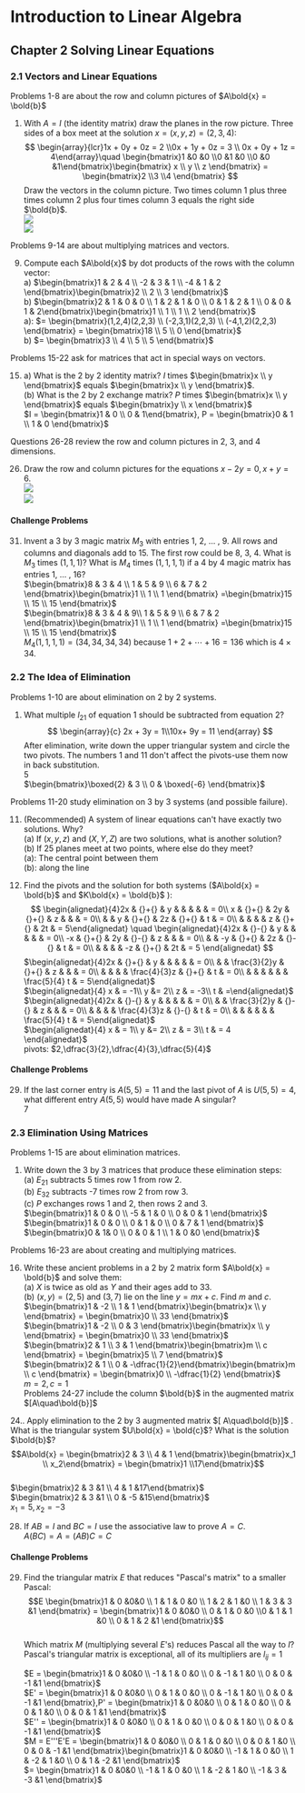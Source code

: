 # Introduction to Linear Algebra
## Chapter 2 Solving Linear Equations
### 2.1 Vectors and Linear Equations
Problems 1-8 are about the row and column pictures of $A\bold{x} = \bold{b}$  
1. With $A = I$ (the identity matrix) draw the planes in the row picture. Three sides of a box meet at the solution $x = (x,y,z) = (2,3,4)$: 
   $$
    \begin{array}{lcr}1x + 0y + 0z = 2 \\0x + 1y + 0z = 3 \\ 0x + 0y + 1z = 4\end{array}\quad
    \begin{bmatrix}1 &0 &0 \\0 &1 &0 \\0 &0 &1\end{bmatrix}\begin{bmatrix} x  \\ y  \\ z  \end{bmatrix} = 
    \begin{bmatrix}2  \\3  \\4  \end{bmatrix}
   $$
   Draw the vectors in the column picture. Two times column 1 plus three times column 2 plus four times column 3 equals the right side $\bold{b}$.  
   ![](images/../../images/linear%20algebra/2.1.png)   
   ![](im/../../images/linear%20algebra/2.2.png)  

Problems 9-14 are about multiplying matrices and vectors. 

9. Compute each $A\bold{x}$ by dot products of the rows with the column vector:   
   a) $\begin{bmatrix}1 & 2 & 4 \\ -2 & 3 & 1 \\ -4 & 1 & 2 \end{bmatrix}\begin{bmatrix}2 \\ 2 \\ 3 \end{bmatrix}$  
   b) $\begin{bmatrix}2 & 1 & 0 & 0 \\ 1 & 2 & 1 & 0 \\ 0 & 1 & 2 & 1 \\ 0 & 0 & 1 & 2\end{bmatrix}\begin{bmatrix}1 \\ 1 \\ 1 \\ 2 \end{bmatrix}$   
   a): $= \begin{bmatrix}(1,2,4)(2,2,3) \\ (-2,3,1)(2,2,3) \\ (-4,1,2)(2,2,3) \end{bmatrix} = \begin{bmatrix}18 \\ 5 \\ 0 \end{bmatrix}$  
   b) $= \begin{bmatrix}3 \\ 4 \\ 5 \\ 5 \end{bmatrix}$

Problems 15-22 ask for matrices that act in special ways on vectors.

15.  a) What is the 2 by 2 identity matrix? $I$ times $\begin{bmatrix}x \\ y \end{bmatrix}$ equals $\begin{bmatrix}x \\ y \end{bmatrix}$.  
   (b) What is the 2 by 2 exchange matrix? $P$ times $\begin{bmatrix}x \\ y \end{bmatrix}$ equals $\begin{bmatrix}y \\ x \end{bmatrix}$   
   $I = \begin{bmatrix}1 & 0  \\ 0 & 1\end{bmatrix}, P = \begin{bmatrix}0 & 1  \\ 1 & 0 \end{bmatrix}$  

Questions 26-28 review the row and column pictures in 2, 3, and 4 dimensions. 

26. Draw the row and column pictures for the equations $x - 2y = 0, x + y = 6$.   
    ![](../images/linear%20algebra/2.3.png)  
    ![](../images/linear%20algebra/2.4.png)
#### Challenge Problems
31. Invent a 3 by 3 magic matrix $M_3$ with entries 1, 2, ... , 9. All rows and columns and diagonals add to 15. The first row could be 8, 3, 4. What is $M_3$ times $(1, 1, 1)$? What is $M_4$ times $(1, 1, 1, 1)$ if a 4 by 4 magic matrix has entries 1, ... , 16?   
    $\begin{bmatrix}8 & 3 & 4 \\ 1 & 5 & 9 \\ 6 & 7 & 2 \end{bmatrix}\begin{bmatrix}1  \\ 1  \\ 1 \end{bmatrix} =\begin{bmatrix}15 \\ 15 \\ 15 \end{bmatrix}$  
    $\begin{bmatrix}8 & 3 & 4 & 9\\ 1 & 5 & 9 \\ 6 & 7 & 2 \end{bmatrix}\begin{bmatrix}1  \\ 1  \\ 1 \end{bmatrix} =\begin{bmatrix}15 \\ 15 \\ 15 \end{bmatrix}$  
    $M_4(1, 1, 1, 1) = (34, 34, 34, 34)$ because $1 + 2 + \cdots + 16 = 136$ which is $4\times 34$.
### 2.2 The Idea of Elimination
Problems 1-10 are about elimination on 2 by 2 systems. 
1. What multiple $l_{21}$ of equation 1 should be subtracted from equation 2?  
   $$
   \begin{array}{c} 2x + 3y = 1\\10x+ 9y = 11 \end{array}
   $$
   After elimination, write down the upper triangular system and circle the two pivots. The numbers 1 and 11 don't affect the pivots-use them now in back substitution.   
   5  
   $\begin{bmatrix}\boxed{2} & 3  \\ 0 & \boxed{-6}  \end{bmatrix}$ 

Problems 11-20 study elimination on 3 by 3 systems (and possible failure).   

11. (Recommended) A system of linear equations can't have exactly two solutions. Why?   
    (a) If $(x, y, z)$ and $(X, Y, Z)$ are two solutions, what is another solution?  
    (b) If 25 planes meet at two points, where else do they meet?  
    (a): The central point between them  
    (b): along the line

12. Find the pivots and the solution for both systems ($A\bold{x} = \bold{b}$ and $K\bold{x} = \bold{b}$ ):  
    $$
    \begin{alignedat}{4}2x & {}+{} & y  &       &    &       &    & = 0\\ x  & {}+{} & 2y & {}+{} & z  &       &    & = 0\\    &       & y  & {}+{} & 2z & {}+{} & t  & = 0\\ &       &    &       & z  & {}+{} & 2t & = 5\end{alignedat}   \quad
    \begin{alignedat}{4}2x & {}-{} &  y &       &    &       &    & = 0\\ -x & {}+{} & 2y & {}-{} & z  &       &    & = 0\\     &       & -y & {}+{} & 2z & {}-{} & t  & = 0\\   &       &    &       & -z & {}+{} & 2t & = 5
    \end{alignedat} 
    $$
    $\begin{alignedat}{4}2x & {}+{} & y  &       &    &       &    & = 0\\  &       & \frac{3}{2}y & {}+{} & z  &       &    & = 0\\    &       &    &  & \frac{4}{3}z & {}+{} & t  & = 0\\ &       &    &       &   &  & \frac{5}{4} t & = 5\end{alignedat}$     
    $\begin{alignedat}{4} x & = -1\\ y &= 2\\    z  & = -3\\ t & =\end{alignedat}$    
    $\begin{alignedat}{4}2x & {}-{} & y  &       &    &       &    & = 0\\   &       & \frac{3}{2}y & {}-{} & z  &       &    & = 0\\    &       &    &  & \frac{4}{3}z & {}-{} & t  & = 0\\  &       &    &       &   &  & \frac{5}{4} t & = 5\end{alignedat}$   
    $\begin{alignedat}{4}  x & = 1\\   y &= 2\\     z  & = 3\\  t & = 4 \end{alignedat}$  
    pivots: $2,\dfrac{3}{2},\dfrac{4}{3},\dfrac{5}{4}$  
#### Challenge Problems 
29. If the last corner entry is $A ( 5, 5) = 11$ and the last pivot of $A$ is $U ( 5, 5) = 4$, what different entry $A(5, 5)$ would have made A singular?   
    $7$  
### 2.3 Elimination Using Matrices
Problems 1-15 are about elimination matrices.
1. Write down the 3 by 3 matrices that produce these elimination steps:   
(a) $E_{21}$ subtracts 5 times row 1 from row 2.  
(b) $E_{32}$ subtracts -7 times row 2 from row 3.  
(c) $P$ exchanges rows 1 and 2, then rows 2 and 3.  
$\begin{bmatrix}1 & 0 & 0 \\ -5 & 1 & 0 \\ 0 & 0 & 1 \end{bmatrix}$  $\begin{bmatrix}1 & 0 & 0 \\ 0 & 1 & 0 \\ 0 & 7 & 1 \end{bmatrix}$  $\begin{bmatrix}0 & 1& 0 \\ 0 & 0 & 1 \\ 1 & 0 &0 \end{bmatrix}$  

Problems 16-23 are about creating and multiplying matrices.

16.  Write these ancient problems in a 2 by 2 matrix form $A\bold{x} = \bold{b}$ and solve them:   
(a) $X$ is twice as old as $Y$ and their ages add to 33.  
(b) $(x, y) = (2, 5)$ and $(3, 7)$ lie on the line $y = mx + c$. Find $m$ and $c$.    
$\begin{bmatrix}1 & -2  \\ 1 & 1 \end{bmatrix}\begin{bmatrix}x \\ y \end{bmatrix} = \begin{bmatrix}0 \\ 33 \end{bmatrix}$  
$\begin{bmatrix}1 & -2  \\ 0 & 3 \end{bmatrix}\begin{bmatrix}x \\ y \end{bmatrix} = \begin{bmatrix}0 \\ 33 \end{bmatrix}$  
$\begin{bmatrix}2 & 1  \\ 3 & 1 \end{bmatrix}\begin{bmatrix}m \\ c \end{bmatrix} = \begin{bmatrix}5 \\ 7 \end{bmatrix}$  
$\begin{bmatrix}2 & 1 \\ 0 & -\dfrac{1}{2}\end{bmatrix}\begin{bmatrix}m \\ c \end{bmatrix} = \begin{bmatrix}0 \\ -\dfrac{1}{2} \end{bmatrix}$  
$m=2,c=1$  
Problems 24-27 include the column $\bold{b}$ in the augmented matrix $[A\quad\bold{b}]$  

24.. Apply elimination to the 2 by 3 augmented matrix $[ A\quad\bold{b}]$  . What is the triangular system $U\bold{x} = \bold{c}$? What is the solution $\bold{b}$?   
$$A\bold{x} = \begin{bmatrix}2 & 3  \\ 4 & 1 \end{bmatrix}\begin{bmatrix}x_1 \\ x_2\end{bmatrix} = \begin{bmatrix}1 \\17\end{bmatrix}$$    
$\begin{bmatrix}2 & 3 &1 \\ 4 & 1 &17\end{bmatrix}$   
$\begin{bmatrix}2 & 3 &1 \\ 0 & -5 &15\end{bmatrix}$  
$x_1 = 5, x_2 = -3$  

28. If $AB = I$ and $BC = I$ use the associative law to prove $A = C$.  
    $A(BC) =A = (AB)C = C$  
#### Challenge Problems 
29.  Find the triangular matrix $E$ that reduces "Pascal's matrix" to a smaller Pascal:   
     $$E \begin{bmatrix}1 & 0 &0&0 \\ 1 & 1 & 0 &0 \\ 1 & 2 & 1 &0 \\ 1 & 3 & 3 &1 \end{bmatrix} = \begin{bmatrix}1 & 0 &0&0 \\ 0 & 1 & 0 &0 \\0 & 1 & 1 &0 \\ 0 & 1 & 2 &1 \end{bmatrix}$$  
     Which matrix $M$ (multiplying several $E$'s) reduces Pascal all the way to $I$? Pascal's triangular matrix is exceptional, all of its multipliers are $l_{ij} = 1$  

     $E = \begin{bmatrix}1 & 0 &0&0 \\ -1 & 1 & 0 &0 \\ 0 & -1 & 1 &0 \\ 0 & 0 & -1 &1 \end{bmatrix}$  
     $E' = \begin{bmatrix}1 & 0 &0&0 \\ 0 & 1 & 0 &0 \\ 0 & -1 & 1 &0 \\ 0 & 0 & -1 &1 \end{bmatrix},P' = \begin{bmatrix}1 & 0 &0&0 \\ 0 & 1 & 0 &0 \\ 0 & 0 & 1 &0 \\ 0 & 0 & 1 &1 \end{bmatrix}$   
     $E'' = \begin{bmatrix}1 & 0 &0&0 \\ 0 & 1 & 0 &0 \\ 0 & 0 & 1 &0 \\ 0 & 0 & -1 &1 \end{bmatrix}$  
     $M = E'''E'E = \begin{bmatrix}1 & 0 &0&0 \\ 0 & 1 & 0 &0 \\ 0 & 0 & 1 &0 \\ 0 & 0 & -1 &1 \end{bmatrix}\begin{bmatrix}1 & 0 &0&0 \\ -1 & 1 & 0 &0 \\ 1 & -2 & 1 &0 \\ 0 & 1 & -2 &1 \end{bmatrix}$  
     $= \begin{bmatrix}1 & 0 &0&0 \\ -1 & 1 & 0 &0 \\ 1 & -2 & 1 &0 \\ -1 & 3 & -3 &1 \end{bmatrix}$